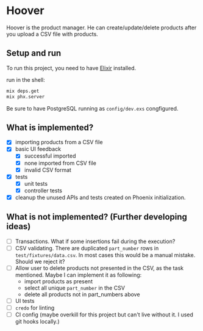 # Hoover

Hoover is the product manager. He can create/update/delete products after you upload a CSV file with products.

## Setup and run

To run this project, you need to have [Elixir](https://elixir-lang.org) installed.

run in the shell:

```sh
mix deps.get
mix phx.server
```

Be sure to have PostgreSQL running as `config/dev.exs` congfigured.

## What is implemented?

* [x] importing products from a CSV file
* [x] basic UI feedback
    * [x] successful imported
    * [x] none imported from CSV file
    * [x] invalid CSV format
* [x] tests
    * [x] unit tests
    * [x] controller tests
* [x] cleanup the unused APIs and tests created on Phoenix initialization.

## What is not implemented? (Further developing ideas)

* [ ] Transactions. What if some insertions fail during the execution?
* [ ] CSV validating. There are duplicated `part_number` rows in `test/fixtures/data.csv`. In most cases this would be a manual mistake. Should we reject it?
* [ ] Allow user to delete products not presented in the CSV, as the task mentioned. Maybe I can implement it as following:
  * import products as present
  * select all unique `part_number` in the CSV
  * delete all products not in part_numbers above
* [ ] UI tests
* [ ] `credo` for linting
* [ ] CI config (maybe overkill for this project but can't live without it. I used git hooks locally.)
